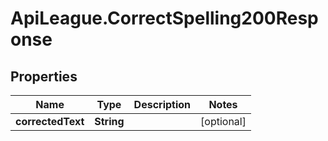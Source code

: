 # ApiLeague.CorrectSpelling200Response

## Properties

Name | Type | Description | Notes
------------ | ------------- | ------------- | -------------
**correctedText** | **String** |  | [optional] 


